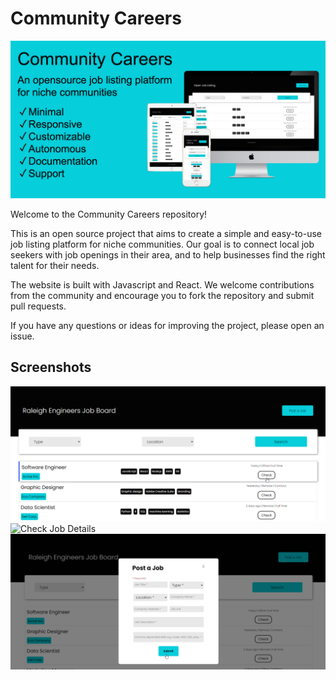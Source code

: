 # Community Careers


![Header](readme_images/community-careers-github.png)



Welcome to the Community Careers repository! 

This is an open source project that aims to create a simple and easy-to-use job listing platform for niche communities. Our goal is to connect local job seekers with job openings in their area, and to help businesses find the right talent for their needs. 

The website is built with Javascript and React. We welcome contributions from the community and encourage you to fork the repository and submit pull requests. 

If you have any questions or ideas for improving the project, please open an issue.

## Screenshots
![Home Page](readme_images/homepage.png)
![Check Job Details](readme_images/check-job.png)
![Post Job](readme_images/post-job.png)